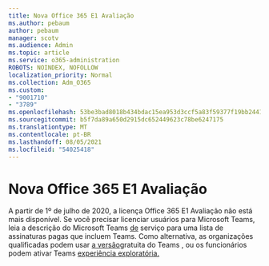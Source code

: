```yaml
---
title: Nova Office 365 E1 Avaliação
ms.author: pebaum
author: pebaum
manager: scotv
ms.audience: Admin
ms.topic: article
ms.service: o365-administration
ROBOTS: NOINDEX, NOFOLLOW
localization_priority: Normal
ms.collection: Adm_O365
ms.custom:
- "9001710"
- "3789"
ms.openlocfilehash: 53be3bad8018b434bdac15ea953d3ccf5a83f59377f19bb2441247ee4892e26c
ms.sourcegitcommit: b5f7da89a650d2915dc652449623c78be6247175
ms.translationtype: MT
ms.contentlocale: pt-BR
ms.lasthandoff: 08/05/2021
ms.locfileid: "54025418"
---
```

# <a name="new-office-365-e1-trial"></a>Nova Office 365 E1 Avaliação

A partir de 1º de julho de 2020, a licença Office 365 E1 Avaliação não está mais disponível. Se você precisar licenciar usuários para Microsoft Teams, leia a descrição do Microsoft Teams [de](https://docs.microsoft.com/office365/servicedescriptions/teams-service-description) serviço para uma lista de assinaturas pagas que incluem Teams. Como alternativa, as organizações qualificadas podem usar [a versão](https://support.office.com/article/Welcome-to-Microsoft-Teams-free-6d79a648-6913-4696-9237-ed13de64ae3c)gratuita do Teams , ou os funcionários podem ativar Teams [experiência exploratória.](https://docs.microsoft.com/MicrosoftTeams/teams-exploratory)
